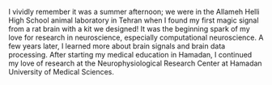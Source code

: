 I vividly remember it was a summer afternoon; we were in the Allameh Helli High School animal laboratory in Tehran when I found my first magic signal from a rat brain with a kit we designed! It was the beginning spark of my love for research in neuroscience, especially computational neuroscience. A few years later, I learned more about brain signals and brain data processing. After starting my medical education in Hamadan, I continued my love of research at the Neurophysiological Research Center at Hamadan University of Medical Sciences.
